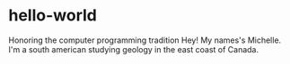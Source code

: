 # hello-world
Honoring the computer programming tradition 
Hey! My names's Michelle. I'm a south american studying geology in the east coast of Canada. 
